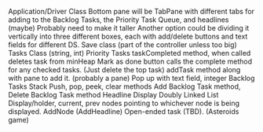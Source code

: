 Application/Driver Class
      Bottom pane will be TabPane with different tabs for adding to the Backlog Tasks, the Priority Task Queue, and headlines (maybe)
      Probably need to make it taller
      Another option could be dividing it vertically into three different boxes, each with add/delete buttons and text fields for different DS. 
    Save class (part of the controller unless too big)
    Tasks Class (string, int)
    Priority Tasks
      taskCompleted method, when called deletes task from minHeap
      Mark as done button calls the complete method for any checked tasks. (Just delete the top task)
      addTask method along with pane to add it. (probably a pane)
      Pop up with text field, integer
    Backlog Tasks
      Stack
      Push, pop, peek, clear methods
      Add Backlog Task method, Delete Backlog Task method
    Headline Display
      Doubly Linked List
      Display/holder, current, prev nodes pointing to whichever node is being displayed.
      AddNode (AddHeadline)
    Open-ended task (TBD). (Asteroids game)
